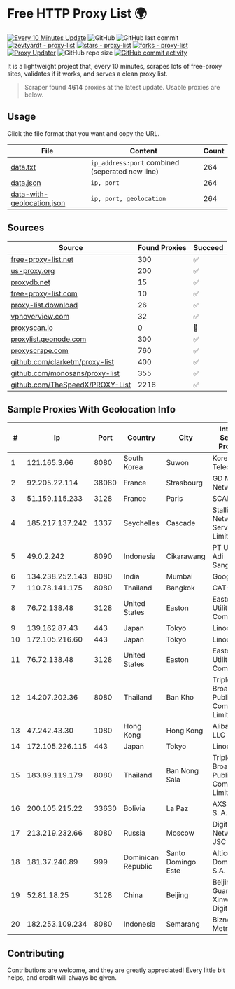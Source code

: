 
# Free HTTP Proxy List 🌍

[![Every 10 Minutes Update](https://github.com/mertguvencli/http-proxy-list/actions/workflows/main.yml/badge.svg?branch=main)](https://github.com/mertguvencli/http-proxy-list/actions/workflows/main.yml)
![GitHub](https://img.shields.io/github/license/mertguvencli/http-proxy-list)
![GitHub last commit](https://img.shields.io/github/last-commit/mertguvencli/http-proxy-list)
[![zevtyardt - proxy-list](https://img.shields.io/static/v1?label=zevtyardt&message=proxy-list&color=blue&logo=github)](https://github.com/zevtyardt/proxy-list "Go to GitHub repo")
[![stars - proxy-list](https://img.shields.io/github/stars/zevtyardt/proxy-list?style=social)](https://github.com/zevtyardt/proxy-list)
[![forks - proxy-list](https://img.shields.io/github/forks/zevtyardt/proxy-list?style=social)](https://github.com/zevtyardt/proxy-list)
[![Proxy Updater](https://github.com/zevtyardt/proxy-list/workflows/Proxy%20Updater/badge.svg)](https://github.com/zevtyardt/proxy-list/actions?query=workflow:"Proxy+Updater")
![GitHub repo size](https://img.shields.io/github/repo-size/zevtyardt/proxy-list)
[![GitHub commit activity](https://img.shields.io/github/commit-activity/m/zevtyardt/proxy-list?logo=commits)](https://github.com/zevtyardt/proxy-list/commits/main)

It is a lightweight project that, every 10 minutes, scrapes lots of free-proxy sites, validates if it works, and serves a clean proxy list.

> Scraper found **4614** proxies at the latest update. Usable proxies are below.

## Usage

Click the file format that you want and copy the URL.

|File|Content|Count|
|----|-------|-----|
|[data.txt](https://raw.githubusercontent.com/mertguvencli/http-proxy-list/main/proxy-list/data.txt)|`ip_address:port` combined (seperated new line)|264|
|[data.json](https://raw.githubusercontent.com/mertguvencli/http-proxy-list/main/proxy-list/data.json)|`ip, port`|264|
|[data-with-geolocation.json](https://raw.githubusercontent.com/mertguvencli/http-proxy-list/main/proxy-list/data-with-geolocation.json)|`ip, port, geolocation`|264|

## Sources

|Source|Found Proxies|Succeed|
|------|-------------|-------|
|[free-proxy-list.net](https://free-proxy-list.net)|300|✅|
|[us-proxy.org](https://www.us-proxy.org)|200|✅|
|[proxydb.net](http://proxydb.net)|15|✅|
|[free-proxy-list.com](https://free-proxy-list.com/?page=&port=&type%5B%5D=http&type%5B%5D=https&up_time=0&search=Search)|10|✅|
|[proxy-list.download](https://www.proxy-list.download/HTTP)|26|✅|
|[vpnoverview.com](https://vpnoverview.com/privacy/anonymous-browsing/free-proxy-servers)|32|✅|
|[proxyscan.io](https://www.proxyscan.io)|0|🚫|
|[proxylist.geonode.com](https://proxylist.geonode.com/api/proxy-list?limit=300&page=1&sort_by=lastChecked&sort_type=desc&protocols=http,https)|300|✅|
|[proxyscrape.com](https://api.proxyscrape.com/v2/?request=displayproxies&protocol=http&timeout=10000&country=all&ssl=all&anonymity=all)|760|✅|
|[github.com/clarketm/proxy-list](https://raw.githubusercontent.com/clarketm/proxy-list/master/proxy-list-raw.txt)|400|✅|
|[github.com/monosans/proxy-list](https://raw.githubusercontent.com/monosans/proxy-list/main/proxies/http.txt)|355|✅|
|[github.com/TheSpeedX/PROXY-List](https://raw.githubusercontent.com/TheSpeedX/PROXY-List/master/http.txt)|2216|✅|


## Sample Proxies With Geolocation Info

|#|Ip|Port|Country|City|Internet Service Provider|
|-|--|----|-------|----|-------------------------|
|1|121.165.3.66|8080|South Korea|Suwon|Korea Telecom|
|2|92.205.22.114|38080|France|Strasbourg|GD MASS Network|
|3|51.159.115.233|3128|France|Paris|SCALEWAY|
|4|185.217.137.242|1337|Seychelles|Cascade|Stallion Network Services Limited|
|5|49.0.2.242|8090|Indonesia|Cikarawang|PT Usaha Adi Sanggoro|
|6|134.238.252.143|8080|India|Mumbai|Google LLC|
|7|110.78.141.175|8080|Thailand|Bangkok|CAT-BB|
|8|76.72.138.48|3128|United States|Easton|Easton Utilities Commission|
|9|139.162.87.43|443|Japan|Tokyo|Linode, LLC|
|10|172.105.216.60|443|Japan|Tokyo|Linode, LLC|
|11|76.72.138.48|3128|United States|Easton|Easton Utilities Commission|
|12|14.207.202.36|8080|Thailand|Ban Kho|Triple T Broadband Public Company Limited|
|13|47.242.43.30|1080|Hong Kong|Hong Kong|Alibaba.com LLC|
|14|172.105.226.115|443|Japan|Tokyo|Linode, LLC|
|15|183.89.119.179|8080|Thailand|Ban Nong Sala|Triple T Broadband Public Company Limited|
|16|200.105.215.22|33630|Bolivia|La Paz|AXS Bolivia S. A.|
|17|213.219.232.66|8080|Russia|Moscow|Digital Network JSC|
|18|181.37.240.89|999|Dominican Republic|Santo Domingo Este|Altice Dominicana S.A.|
|19|52.81.18.25|3128|China|Beijing|Beijing Guanghuan Xinwang Digital|
|20|182.253.109.234|8080|Indonesia|Semarang|Biznet Metronet|



## Contributing

Contributions are welcome, and they are greatly appreciated! Every
little bit helps, and credit will always be given.


